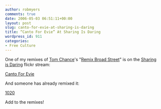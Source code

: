 ```yaml
---
author: robmyers
comments: true
date: 2006-05-03 06:51:11+00:00
layout: post
slug: canto-for-evie-at-sharing-is-daring
title: “Canto For Evie” At Sharing Is Daring
wordpress_id: 911
categories:
- Free Culture
---
```


One of my remixes of [Tom Chance](http://tom.acrewoods.net/)'s "[Remix Broad Street](http://www.remixcommons.org/node/213)" is on the [Sharing is Daring](http://www.sharingisdaring.org/) flickr stream:  
  
[Canto For Evie](http://www.flickr.com/photos/sharingisdaring2006/131745246/in/set-72057594111982438?#comment72057594123455482)  
  
And someone has already remixed it:  
  
[1020](http://www.flickr.com/photos/sharingisdaring2006/136118257/in/set-72057594112063731)  
  
Add to the remixes!  



